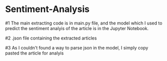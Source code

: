 # Sentiment-Analysis
#1 The main extracting code is in main.py file, and the model which I used to predict the sentiment analyis of the article is in the Jupyter Notebook.

#2 .json file containing the extracted articles

#3 As I couldn't found a way to parse json in the model, I simply copy pasted the article for analyis
